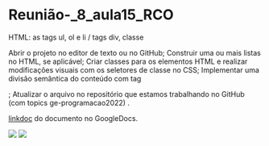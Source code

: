 # Reunião-_8_aula15_RCO
HTML: as tags ul, ol e li / tags div, classe

Abrir o projeto no editor de texto ou no GitHub;
Construir uma ou mais listas no HTML, se aplicável;
Criar classes para os elementos HTML e realizar modificações visuais com os seletores de classe no CSS;
Implementar uma divisão semântica do conteúdo com  tag <div>;
Atualizar o arquivo no repositório que estamos trabalhando no GitHub
 (com topics ge-programacao2022) .

[linkdoc](https://docs.google.com/document/d/16fNPMI7X1gK8BuJ3CFSU3f_mHew-yYuuuXM5E37urq8/edit?usp=sharing) do documento no GoogleDocs.

![](https://img.shields.io/badge/HTML5-E34F26?style=for-the-badge&logo=html5&logoColor=white)
![](https://img.shields.io/badge/CSS3-1572B6?style=for-the-badge&logo=css3&logoColor=white)

